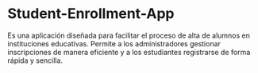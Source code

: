 # Student-Enrollment-App
Es una aplicación diseñada para facilitar el proceso de alta de alumnos en instituciones educativas. Permite a los administradores gestionar inscripciones de manera eficiente y a los estudiantes registrarse de forma rápida y sencilla.
